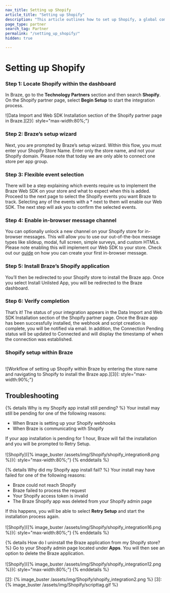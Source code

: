 ```yaml
---
nav_title: Setting up Shopify
article_title: "Setting up Shopify"
description: "This article outlines how to set up Shopify, a global commerce company that allows you to seamlessly connect their Shopify store with Braze to pass select Shopify webhooks into Braze."
page_type: partner
search_tag: Partner
permalink: "/setting_up_shopify/"
hidden: true

---
```


# Setting up Shopify

### Step 1: Locate Shopify within the dashboard
In Braze, go to the **Technology Partners** section and then search **Shopify**. On the Shopify partner page, select **Begin Setup** to start the integration process.

![Data Import and Web SDK Installation section of the Shopify partner page in Braze.][2]{: style="max-width:80%;"}

### Step 2: Braze’s setup wizard
Next, you are prompted by Braze’s setup wizard. Within this flow, you must enter your Shopify Store Name. Enter only the store name, and not your Shopify domain. Please note that today we are only able to connect one store per app group.

### Step 3: Flexible event selection
There will be a step explaining which events require us to implement the Braze Web SDK on your store and what to expect when this is added. Proceed to the next page to select the Shopify events you want Braze to track. Selecting any of the events with a * next to them will enable our Web SDK. The next step will ask you to confirm the selected events.

### Step 4: Enable in-browser message channel
You can optionally unlock a new channel on your Shopify store for in-browser messages. This will allow you to use our out-of-the-box message types like slideup, modal, full screen, simple surveys, and custom HTMLs. Please note enabling this will implement our Web SDK to your store. Check out our [guide]({{site.baseurl}}/user_guide/message_building_by_channel/in-app_messages/create/) on how you can create your first in-browser message.

### Step 5: Install Braze’s Shopify application
You’ll then be redirected to your Shopify store to install the Braze app. Once you select Install Unlisted App, you will be redirected to the Braze dashboard. 

### Step 6: Verify completion
That’s it! The status of your integration appears in the Data Import and Web SDK Installation section of the Shopify partner page. Once the Braze app has been successfully installed, the webhook and script creation is complete, you will be notified via email. In addition, the Connection Pending status will be updated to Connected and will display the timestamp of when the connection was established.

### Shopify setup within Braze
<br>![Workflow of setting up Shopify within Braze by entering the store name and navigating to Shopify to install the Braze app.][3]{: style="max-width:90%;"}

## Troubleshooting

{% details Why is my Shopify app install still pending? %}
Your install may still be pending for one of the following reasons: 
  - When Braze is setting up your Shopify webhooks
  - When Braze is communicating with Shopify

If your app installation is pending for 1 hour, Braze will fail the installation and you will be prompted to Retry Setup.<br><br>
![Shopify]({% image_buster /assets/img/Shopify/shopify_integration8.png %}){: style="max-width:80%;"}
{% enddetails %}

{% details Why did my Shopify app install fail? %}
Your install may have failed for one of the following reasons: 
  - Braze could not reach Shopify
  - Braze failed to process the request 
  - Your Shopify access token is invalid 
  - The Braze Shopify app was deleted from your Shopify admin page

If this happens, you will be able to select **Retry Setup** and start the installation process again.<br><br>
![Shopify]({% image_buster /assets/img/Shopify/shopify_integration16.png %}){: style="max-width:80%;"}
{% enddetails %}

{% details How do I uninstall the Braze application from my Shopify store? %}
Go to your Shopify admin page located under **Apps**. You will then see an option to delete the Braze application.<br><br>
![Shopify]({% image_buster /assets/img/Shopify/shopify_integration12.png %}){: style="max-width:80%;"}
{% enddetails %}


[2]: {% image_buster /assets/img/Shopify/shopify_integration2.png %} 
[3]: {% image_buster /assets/img/Shopify/scripttag.gif %} 